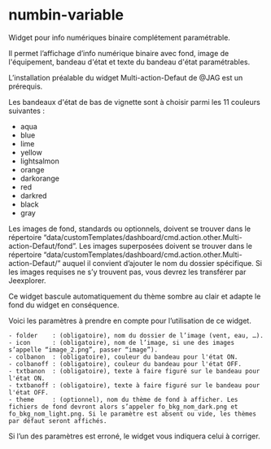 # numbin-variable
Widget pour info numériques binaire complétement paramétrable.

Il permet l’affichage d’info numérique binaire avec fond, image de l'équipement, bandeau d'état et texte du bandeau d'état paramétrables.

L’installation préalable du widget Multi-action-Defaut de @JAG est un prérequis.

Les bandeaux d'état de bas de vignette sont à choisir parmi les 11 couleurs suivantes :
- aqua
- blue
- lime
- yellow
- lightsalmon
- orange
- darkorange
- red
- darkred
- black
- gray

Les images de fond, standards ou optionnels, doivent se trouver dans le répertoire “data/customTemplates/dashboard/cmd.action.other.Multi-action-Defaut/fond”.
Les images superposées doivent se trouver dans le répertoire “data/customTemplates/dashboard/cmd.action.other.Multi-action-Defaut/” auquel il convient d’ajouter le nom du dossier spécifique.
Si les images requises ne s’y trouvent pas, vous devrez les transférer par Jeexplorer.

Ce widget bascule automatiquement du thème sombre au clair et adapte le fond du widget en conséquence.

Voici les paramètres à prendre en compte pour l’utilisation de ce widget.

    - folder    : (obligatoire), nom du dossier de l’image (vent, eau, …).
    - icon      : (obligatoire), nom de l’image, si une des images s’appelle “image_2.png”, passer “image”).
    - colbanon  : (obligatoire), couleur du bandeau pour l'état ON.
    - colbanoff : (obligatoire), couleur du bandeau pour l'état OFF.
    - txtbanon  : (obligatoire), texte à faire figuré sur le bandeau pour l'état ON.
    - txtbanoff : (obligatoire), texte à faire figuré sur le bandeau pour l'état OFF.
    - theme     : (optionnel), nom du thème de fond à afficher. Les fichiers de fond devront alors s’appeler fo_bkg_nom_dark.png et fo_bkg_nom_light.png. Si le paramètre est absent ou vide, les thèmes par défaut seront affichés.

Si l’un des paramètres est erroné, le widget vous indiquera celui à corriger.
